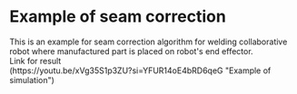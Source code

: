 <h1>Example of seam correction</h1>
This is an example for seam correction algorithm for welding collaborative robot where manufactured part is placed on robot's end effector.

<br />
Link for result<br />
(https://youtu.be/xVg35S1p3ZU?si=YFUR14oE4bRD6qeG "Example of simulation")
